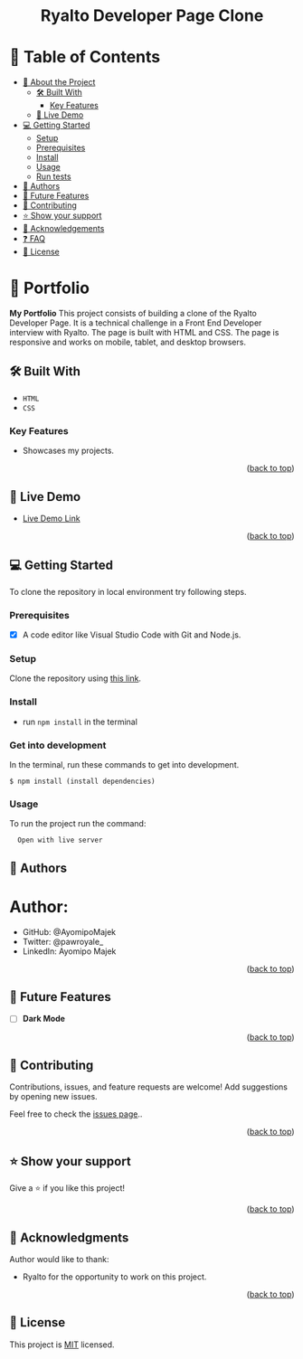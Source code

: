 <a name="readme-top"></a>

<div align="center">

  <h1><b>Ryalto Developer Page Clone</b></h1>

</div>


<!-- TABLE OF CONTENTS -->

# 📗 Table of Contents

- [📖 About the Project](#about-project)
  - [🛠 Built With](#built-with)
    - [Key Features](#key-features)
  - [🚀 Live Demo](#live-demo)
- [💻 Getting Started](#getting-started)
  - [Setup](#setup)
  - [Prerequisites](#prerequisites)
  - [Install](#install)
  - [Usage](#usage)
  - [Run tests](#run-tests)
  <!-- - [Deployment](#triangular_flag_on_post-deployment) -->
- [👥 Authors](#author)
- [🔭 Future Features](#future-features)
- [🤝 Contributing](#contributing)
- [⭐️ Show your support](#support)
- [🙏 Acknowledgements](#acknowledgements)
- [❓ FAQ](#faq)
- [📝 License](#license)

<!-- PROJECT DESCRIPTION -->

# 📖 Portfolio <a name="about-project"></a>

**My Portfolio** This project consists of building a clone of the Ryalto Developer Page. It is a technical challenge in a Front End Developer interview with Ryalto. The page is built with HTML and CSS. The page is responsive and works on mobile, tablet, and desktop browsers.

## 🛠 Built With <a name="built-with"></a>

- `HTML`
- `CSS`

<!-- Features -->

### Key Features <a name="key-features"></a>

- Showcases my projects.

<p align="right">(<a href="#readme-top">back to top</a>)</p>

## 🚀 Live Demo <a name="live-demo"></a>

- [Live Demo Link](https://ryalto-dp.vercel.app/)


<p align="right">(<a href="#readme-top">back to top</a>)</p>

## 💻 Getting Started
To clone the repository in local environment try following steps.

### Prerequisites

- [x] A code editor like Visual Studio Code with Git and Node.js.


### Setup

Clone the repository using [this link](https://github.com/AyomipoMajek/ryalto-DP.git).

### Install

- run `npm install` in the terminal

### Get into development

In the terminal, run these commands to get into development.
```
$ npm install (install dependencies)
```
### Usage

To run the project run the command:
```
  Open with live server
```

## 👥 Authors <a name="author"></a>

# Author:
* GitHub: @AyomipoMajek
* Twitter: @pawroyale_
* LinkedIn: Ayomipo Majek

<p align="right">(<a href="#readme-top">back to top</a>)</p>

## 🔭 Future Features <a name="future-features"></a>

- [ ] **Dark Mode**

<p align="right">(<a href="#readme-top">back to top</a>)</p>

<!-- CONTRIBUTING -->

## 🤝 Contributing <a name="contributing"></a>

Contributions, issues, and feature requests are welcome! Add suggestions by opening new issues.

Feel free to check the [issues page](../../issues/)..

<p align="right">(<a href="#readme-top">back to top</a>)</p>

<!-- SUPPORT -->

## ⭐️ Show your support <a name="support"></a>

Give a ⭐️ if you like this project!

<p align="right">(<a href="#readme-top">back to top</a>)</p>

<!-- ACKNOWLEDGEMENTS -->

## 🙏 Acknowledgments <a name="acknowledgements"></a>

Author would like to thank:
- Ryalto for the opportunity to work on this project.

<p align="right">(<a href="#readme-top">back to top</a>)</p>

<!-- LICENSE -->

## 📝 License <a name="license"></a>

This project is [MIT](./LICENSE) licensed.